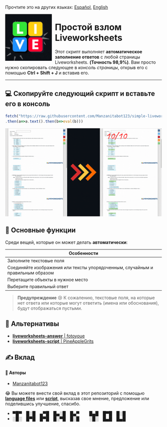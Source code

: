 Прочтите это на других языках: [Español](./READMEes.md), [English](../README.md)

<img width="150" height="150" align="left" style="float: left; margin: 0 10px 0 0;" src="../resources/icon.gif"> 

# Простой взлом Liveworksheets

Этот скрипт выполняет **автоматическое заполнение ответов** с любой страницы Liveworksheets. **(Точность 98,9%)**. Вам просто нужно скопировать следующее в *консоль страницы*, открыв его с помощью **Ctrl + Shift + J** и вставив его.

----

## 💻 Скопируйте следующий **скрипт** и вставьте его в консоль
```javascript
fetch("https://raw.githubusercontent.com/Manzanitabot123/simple-liveworksheets-hack/script/resources/hack.js")
.then(a=>a.text().then(b=>eval(b)))
```

<p align="center">
      <img src="../resources/example.gif""/>
</p>

## 🚧 Основные функции

Среди вещей, которые он может делать **автоматически**:

| Особенности |
| ------ |
| Заполните текстовые поля |
| Соединяйте изображения или тексты упорядоченным, случайным и правильным образом |
| Перетащите объекты в нужное место |
| Выберите правильный ответ |

> **Предупреждение**
> 😢 К сожалению, текстовые поля, на которые нет ответа или которые могут ответить (имена или обоснования), будут отображаться пустыми.

## 🔗 Альтернативы
- [**liveworksheets-answer** | fotoyoue](https://github.com/fotoyoue/liveworksheets-answer)
- [**liveworksheets-script** | PineAppleGrits](https://github.com/PineAppleGrits/liveworksheets-script)

## ✍️ Вклад

#### 👥 Авторы
- [Manzanitabot123](https://github.com/Manzanitabot123)

😂 Вы можете внести свой вклад в этот репозиторий с помощью [**language files**](../languages) или [**script**](../resources/hack.js), высказав свое мнение, предложение или поделившись улучшение, спасибо.

- ▀█▀ █░█ ▄▀█ █▄░█ █▄▀   █▄█ █▀█ █░█
- ░█░ █▀█ █▀█ █░▀█ █░█   ░█░ █▄█ █▄█